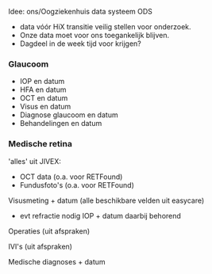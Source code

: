 Idee: ons/Oogziekenhuis data systeem ODS
- data vóór HiX transitie veilig stellen voor onderzoek. 
- Onze data moet voor ons toegankelijk blijven. 
- Dagdeel in de week tijd voor krijgen?

### Glaucoom
- IOP en datum
- HFA en datum
- OCT en datum
- Visus en datum
- Diagnose glaucoom en datum
- Behandelingen en datum
### Medische retina 
'alles' uit JIVEX:
- OCT data (o.a. voor RETFound)
- Fundusfoto's (o.a. voor RETFound)

Visusmeting + datum (alle beschikbare velden uit easycare)
+ evt refractie nodig
IOP + datum daarbij behorend

Operaties (uit afspraken)

IVI's (uit afspraken)

Medische diagnoses + datum